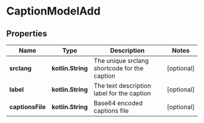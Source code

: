 
# CaptionModelAdd

## Properties
| Name | Type | Description | Notes |
| ------------ | ------------- | ------------- | ------------- |
| **srclang** | **kotlin.String** | The unique srclang shortcode for the caption |  [optional] |
| **label** | **kotlin.String** | The text description label for the caption |  [optional] |
| **captionsFile** | **kotlin.String** | Base64 encoded captions file |  [optional] |



